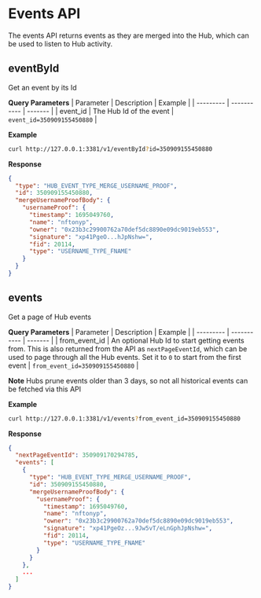 # Events API

The events API returns events as they are merged into the Hub, which can be used to listen to Hub activity.

## eventById

Get an event by its Id

**Query Parameters**
| Parameter | Description | Example |
| --------- | ----------- | ------- |
| event_id | The Hub Id of the event | `event_id=350909155450880` |

**Example**

```bash
curl http://127.0.0.1:3381/v1/eventById?id=350909155450880

```

**Response**

```json
{
  "type": "HUB_EVENT_TYPE_MERGE_USERNAME_PROOF",
  "id": 350909155450880,
  "mergeUsernameProofBody": {
    "usernameProof": {
      "timestamp": 1695049760,
      "name": "nftonyp",
      "owner": "0x23b3c29900762a70def5dc8890e09dc9019eb553",
      "signature": "xp41PgeO...hJpNshw=",
      "fid": 20114,
      "type": "USERNAME_TYPE_FNAME"
    }
  }
}
```

## events

Get a page of Hub events

**Query Parameters**
| Parameter | Description | Example |
| --------- | ----------- | ------- |
| from_event_id | An optional Hub Id to start getting events from. This is also returned from the API as `nextPageEventId`, which can be used to page through all the Hub events. Set it to `0` to start from the first event | `from_event_id=350909155450880` |

**Note**
Hubs prune events older than 3 days, so not all historical events can be fetched via this API

**Example**

```bash
curl http://127.0.0.1:3381/v1/events?from_event_id=350909155450880

```

**Response**

```json
{
  "nextPageEventId": 350909170294785,
  "events": [
    {
      "type": "HUB_EVENT_TYPE_MERGE_USERNAME_PROOF",
      "id": 350909155450880,
      "mergeUsernameProofBody": {
        "usernameProof": {
          "timestamp": 1695049760,
          "name": "nftonyp",
          "owner": "0x23b3c29900762a70def5dc8890e09dc9019eb553",
          "signature": "xp41PgeOz...9Jw5vT/eLnGphJpNshw=",
          "fid": 20114,
          "type": "USERNAME_TYPE_FNAME"
        }
      }
    },
    ...
  ]
}
```
